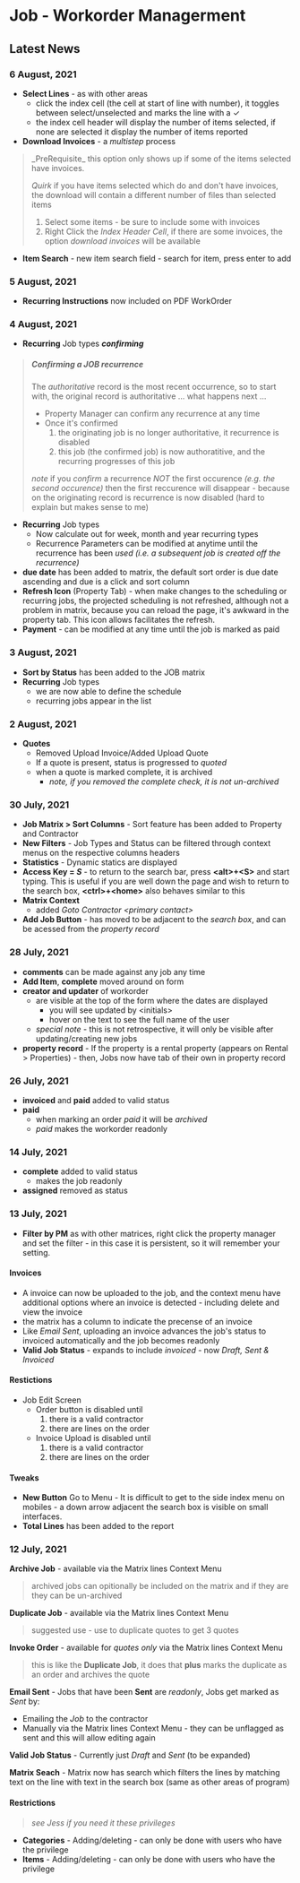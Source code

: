 # Job - Workorder Managerment

## Latest News

### 6 August, 2021

* **Select Lines** - as with other areas
  * click the index cell (the cell at start of line with number), it toggles between select/unselected and marks the line with a &check;
  * the index cell header will display the number of items selected, if none are selected it display the number of items reported
* **Download Invoices** - a _multistep_ process

<blockquote>
_PreRequisite_ this option only shows up if some of the items selected have invoices.

_Quirk_ if you have items selected which do and don't have invoices, the download will contain a different number of files than selected items

1. Select some items - be sure to include some with invoices
2. Right Click the _Index Header Cell_, if there are some invoices, the option _download invoices_ will be available

</blockquote>


* **Item Search** - new item search field - search for item, press enter to add

### 5 August, 2021

* **Recurring Instructions** now included on PDF WorkOrder

### 4 August, 2021

* **Recurring** Job types _**confirming**_

<blockquote>
<h5>Confirming a JOB recurrence</h5>

The _authoritative_ record is the most recent occurrence, so to start with, the original record is authoritative ... what happens next ...

* Property Manager can confirm any recurrence at any time
* Once it's confirmed
  1. the originating job is no longer authoritative, it recurrence is disabled
  2. this job (the confirmed job) is now authoratitive, and the recurring progresses of this job

_note_ if you _confirm_ a recurrence _NOT_ the first occurence _(e.g. the second occurence)_ then the first reccurence will disappear - because on the originating record is recurrence is now disabled (hard to explain but makes sense to me)

</blockquote>

* **Recurring** Job types
  * Now calculate out for week, month and year recurring types
  * Recurrence Parameters can be modified at anytime until the recurrence has been _used (i.e. a subsequent job is created off the recurrence)_
* **due date** has been added to matrix, the default sort order is due date ascending and due is a click and sort column
* **Refresh Icon** (Property Tab) - when make changes to the scheduling or recurring jobs, the projected scheduling is not refreshed, although not a problem in matrix, because you can reload the page, it's awkward in the property tab. This icon allows facilitates the refresh.
* **Payment** - can be modified at any time until the job is marked as paid

### 3 August, 2021

* **Sort by Status** has been added to the JOB matrix
* **Recurring** Job types
  * we are now able to define the schedule
  * recurring jobs appear in the list

### 2 August, 2021

* **Quotes**
  * Removed Upload Invoice/Added Upload Quote
  * If a quote is present, status is progressed to _quoted_
  * when a quote is marked complete, it is archived
    * _note, if you removed the complete check, it is not un-archived_

### 30 July, 2021

* **Job Matrix &gt; Sort Columns** - Sort feature has been added to Property and Contractor
* **New Filters** - Job Types and Status can be filtered through context menus on the respective columns headers
* **Statistics** - Dynamic statics are displayed
* **Access Key = _S_** - to return to the search bar, press **&lt;alt&gt;+&lt;S&gt;** and start typing. This is useful if you are well down the page and wish to return to the search box, **&lt;ctrl&gt;+&lt;home&gt;** also behaves similar to this
* **Matrix Context**
  * added _Goto Contractor &lt;primary contact&gt;_
* **Add Job Button** - has moved to be adjacent to the _search box_, and can be acessed from the _property record_

### 28 July, 2021

* **comments** can be made against any job any time
* **Add Item**, **complete** moved around on form
* **creator and updater** of workorder
  * are visible at the top of the form where the dates are displayed
    * you will see updated by &lt;initials&gt;
    * hover on the text to see the full name of the user
  * *special note* - this is not retrospective, it will only be visible after updating/creating new jobs
* **property record** - If the property is a rental property (appears on Rental > Properties) - then, Jobs now have tab of their own in property record

### 26 July, 2021

* **invoiced** and **paid** added to valid status
* **paid**
  * when marking an order *paid* it will be *archived*
  * *paid* makes the workorder readonly

### 14 July, 2021

* **complete** added to valid status
  * makes the job readonly
* **assigned** removed as status

### 13 July, 2021

* **Filter by PM** as with other matrices, right click the property manager and set the filter - in this case it is persistent, so it will remember your setting.

#### Invoices

* A invoice can now be uploaded to the job, and the context menu have additional options where an invoice is detected - including delete and view the invoice
* the matrix has a column to indicate the precense of an invoice
* Like *Email Sent*, uploading an invoice advances the job's status to invoiced automatically and the job becomes readonly
* **Valid Job Status** - expands to include *invoiced* - now *Draft, Sent & Invoiced*

#### Restictions

* Job Edit Screen
  * Order button is disabled until
    1. there is a valid contractor
    2. there are lines on the order
  * Invoice Upload is disabled until
    1. there is a valid contractor
    2. there are lines on the order

#### Tweaks

* **New Button** Go to Menu - It is difficult to get to the side index menu on mobiles - a down arrow adjacent the search box is visible on small interfaces.
* **Total Lines** has been added to the report

### 12 July, 2021

**Archive Job** - available via the Matrix lines Context Menu
> archived jobs can opitionally be included on the matrix and if they are they can be un-archived

**Duplicate Job** - available via the Matrix lines Context Menu
> suggested use - use to duplicate quotes to get 3 quotes

**Invoke Order** - available for *quotes only* via the Matrix lines Context Menu

> this is like the **Duplicate Job**, it does that **plus** marks the duplicate as an order and archives the quote

**Email Sent** - Jobs that have been **Sent** are *readonly*, Jobs get marked as *Sent* by:

* Emailing the *Job* to the contractor
* Manually via the Matrix lines Context Menu - they can be unflagged as sent and this will allow editing again

**Valid Job Status** - Currently just *Draft* and *Sent* (to be expanded)

**Matrix Seach** - Matrix now has search which filters the lines by matching text on the line with text in the search box (same as other areas of program)

#### Restrictions

> _see Jess if you need it these privileges_

* **Categories** - Adding/deleting - can only be done with users who have the privilege
* **Items** - Adding/deleting - can only be done with users who have the privilege

<style>
  .markdown-body h1 { font-size: 1.6rem; }
  .markdown-body h2 { font-size: 1.4rem; }
  .markdown-body h3 { font-size: 1.2rem; }
  .markdown-body h4 { font-size: 1.1rem; }
  .markdown-body h5 { font-size: 1rem; }
  .markdown-body h6 { font-size: .9rem; }
</style>

